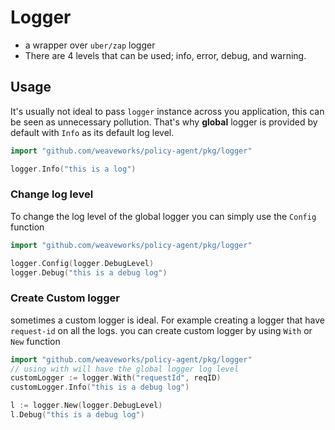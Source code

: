 # Logger
- a wrapper over `uber/zap` logger
- There are 4 levels that can be used; info, error, debug, and warning.


## Usage
It's usually not ideal to pass `logger` instance across you application, this can be seen as unnecessary pollution. That's why **global** logger is provided by default with `Info` as its default log level.

```go
import "github.com/weaveworks/policy-agent/pkg/logger"

logger.Info("this is a log")
```

### Change log level
To change the log level of the global logger you can simply use the `Config` function

```go
import "github.com/weaveworks/policy-agent/pkg/logger"

logger.Config(logger.DebugLevel)
logger.Debug("this is a debug log")
```

### Create Custom logger
sometimes a custom logger is ideal. For example creating a logger that have `request-id` on all the logs. you can create custom logger by using `With` or `New` function

```go
import "github.com/weaveworks/policy-agent/pkg/logger"
// using with will have the global logger log level
customLogger := logger.With("requestId", reqID)
customLogger.Info("this is a debug log")

l := logger.New(logger.DebugLevel)
l.Debug("this is a debug log")
```
